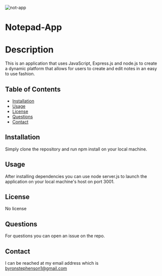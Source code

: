 ![not-app](https://user-images.githubusercontent.com/84740306/165392950-d7853fca-2b47-4cf0-b6c7-103076d7dca6.PNG)
# Notepad-App

 # Description
  This is an application that uses JavaScript, Express.js and node.js to create a dynamic platform that allows for users to create and edit notes in an easy to use fashion. 

  ## Table of Contents
- [Installation](#installation)
- [Usage](#usage)
- [License](#license)
- [Questions](#questions)
- [Contact](#contact)

## Installation
Simply clone the repository and run npm install on your local machine. 

## Usage
After installing dependencies you can use node server.js to launch the application on your local machine's host on port 3001.

## License
No license

## Questions
For questions you can open an issue on the repo. 

## Contact
I can be reached at my email address which is byronstephenson1@gmail.com
